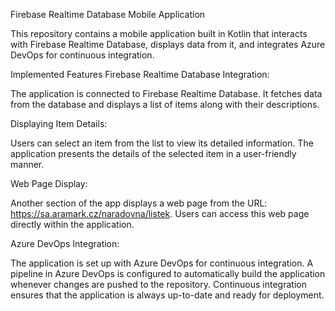 
Firebase Realtime Database Mobile Application

This repository contains a mobile application built in Kotlin that interacts with Firebase Realtime Database, displays data from it, and integrates Azure DevOps for continuous integration.

Implemented Features
Firebase Realtime Database Integration:

The application is connected to Firebase Realtime Database.
It fetches data from the database and displays a list of items along with their descriptions.

Displaying Item Details:

Users can select an item from the list to view its detailed information.
The application presents the details of the selected item in a user-friendly manner.

Web Page Display:

Another section of the app displays a web page from the URL: https://sa.aramark.cz/naradovna/listek.
Users can access this web page directly within the application.

Azure DevOps Integration:

The application is set up with Azure DevOps for continuous integration.
A pipeline in Azure DevOps is configured to automatically build the application whenever changes are pushed to the repository.
Continuous integration ensures that the application is always up-to-date and ready for deployment.

